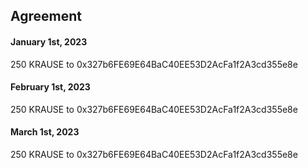 ## Agreement

#### January 1st, 2023

250 KRAUSE to 0x327b6FE69E64BaC40EE53D2AcFa1f2A3cd355e8e

#### February 1st, 2023

250 KRAUSE to 0x327b6FE69E64BaC40EE53D2AcFa1f2A3cd355e8e

#### March 1st, 2023

250 KRAUSE to 0x327b6FE69E64BaC40EE53D2AcFa1f2A3cd355e8e